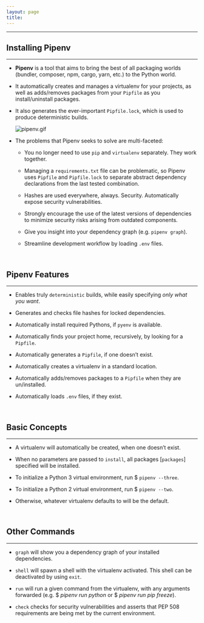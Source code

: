 ```yaml
---
layout: page
title:
---
```

***

## Installing Pipenv
***

- __Pipenv__ is a tool that aims to bring the best of all packaging worlds (bundler, composer, npm, cargo, yarn, etc.) to the Python world.

- It automatically creates and manages a virtualenv for your projects, as well as adds/removes packages from your `Pipfile` as you install/uninstall packages.

- It also generates the ever-important `Pipfile.lock`, which is used to produce deterministic builds.

  ![pipenv.gif](https://github.com/george-kj/py-tour/blob/master/public/images/pipenv.gif?raw=true)

- The problems that Pipenv seeks to solve are multi-faceted:

  - You no longer need to use `pip` and `virtualenv` separately. They work together.

  - Managing a `requirements.txt` file can be problematic, so Pipenv uses `Pipfile` and `Pipfile.lock` to separate abstract dependency declarations from the last tested combination.

  - Hashes are used everywhere, always. Security. Automatically expose security vulnerabilities.

  - Strongly encourage the use of the latest versions of dependencies to minimize security risks arising from outdated components.

  - Give you insight into your dependency graph (e.g. `pipenv graph`).

  - Streamline development workflow by loading `.env` files.

&nbsp;
## Pipenv Features
***

- Enables truly `deterministic` builds, while easily specifying _only what you want_.

- Generates and checks file hashes for locked dependencies.

- Automatically install required Pythons, if `pyenv` is available.

- Automatically finds your project home, recursively, by looking for a `Pipfile`.

- Automatically generates a `Pipfile`, if one doesn’t exist.

- Automatically creates a virtualenv in a standard location.

- Automatically adds/removes packages to a `Pipfile` when they are un/installed.

- Automatically loads `.env` files, if they exist.

&nbsp;
## Basic Concepts
***

- A virtualenv will automatically be created, when one doesn’t exist.

- When no parameters are passed to `install`, all packages [`packages`] specified will be installed.

- To initialize a Python 3 virtual environment, run $ `pipenv --three`.

- To initialize a Python 2 virtual environment, run $ `pipenv --two`.

- Otherwise, whatever virtualenv defaults to will be the default.

&nbsp;
## Other Commands
***

- `graph` will show you a dependency graph of your installed dependencies.

- `shell` will spawn a shell with the virtualenv activated. This shell can be deactivated by using `exit`.

- `run` will run a given command from the virtualenv, with any arguments forwarded (e.g. $ _pipenv run python_ or $ _pipenv run pip freeze_).

- `check` checks for security vulnerabilities and asserts that PEP 508 requirements are being met by the current environment.